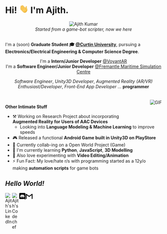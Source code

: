 <h1> Hi! <img src="https://raw.githubusercontent.com/ABSphreak/ABSphreak/master/gifs/Hi.gif" width="30px"> I'm Ajith. </h1>

<div align="center">
<img src="https://github.com/raghavk16/raghavk16/blob/master/octo.gif" alt="Ajith Kumar" width="150" height="150" />
</div>

<div align="center">
<i>Started from a game-bot scripter, now we here</i>
</div>
<br />

I'm a (soon) **Graduate Student :mortar_board: [@Curtin University](https://www.curtin.edu.au/)**, pursuing a **Electronics/Electrical Engineering & Computer Science Degree**. <br />

<div align="center">
  
  I'm a <b>Intern/Junior Developer</b> [@VoyantAR](https://www.voyantar.com/) <br />
  I'm a <b>Software Engineer/Junior Developer</b> [@Fremantle Maritime Simulation Centre](https://www.linkedin.com/company/fremantle-maritime-simulation-centre/?originalSubdomain=au)
</div>


<div align="center">
  <i>Software Engineer</i>, <i>Unity3D Developer</i>, <i>Augmented Reality (AR/VR) Enthusiast/Developer</i>, <i>Front-End App Developer</i> ... <b>programmer</b>  
</div>
<br />

<br />
  <img align="right" alt="GIF" src="https://media.giphy.com/media/836HiJc7pgzy8iNXCn/giphy.gif" />

**Other Intimate Stuff**
- ⚒ Working on Research Project about incorporating <br />
**Augmented Reality for Users of AAC Devices**
  - Looking into **Language Modeling & Machine Learning** to improve speeds
- 🎮 Released a functional **Android Game built in Unity3D on PlayStore**
- 🔨 Currently collab-ing on a Open World Project (Game)
- 🌱 I'm currently learning **Python**, **JavaScript**, **3D Modelling**
- 🧪 Also love experimenting with **Video Editing/Animation**
- ⚡ Fun Fact: My love/hate r/s with programming started as a 12y/o <br />
making **automation scripts** for game bots

***Hello World!***
-

<a href="https://www.linkedin.com/in/ajith97/">
  <img align="left" alt="Ajith's LinkedIn" width="22px" src="https://cdn.jsdelivr.net/npm/simple-icons@v3/icons/linkedin.svg" />
</a> 

<a href="https://www.codechef.com/users/aj_k97">
  <img align="left" alt="Ajith's Codechef" width="22px" src="https://cdn.jsdelivr.net/npm/simple-icons@v3/icons/codechef.svg" />
</a>

<a href="https://discord.gg/N5uGyEs">
  <img align="left" alt="Curtin Game Dev" width="22px" src="https://raw.githubusercontent.com/AJ-K97/AJ-K97/master/icons/discord.svg" />
</a>

<a href="mailto:ssajithisg@gmail.com">
  <img align="left" alt="Ajith's GMail" width="22px" src="https://raw.githubusercontent.com/AJ-K97/AJ-K97/master/icons/gmail.svg" />
</a>


